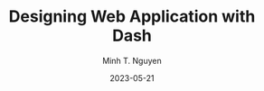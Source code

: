 ---
author: "Minh T. Nguyen"
title: "Designing Web Application with Dash"
date: "2023-05-21"
description: "Design architecture for Virginia Tech's Computer Science Department - Mathbridge explained."
tags: ["web development", "data science", "dash", "python", "docker", "kubernetes"]
categories: ["software engineer", "machine learning", "systems design"]
series: ["Software Engineering"]
aliases: ["migrate-from-jekyl"]
ShowToc: true
TocOpen: false
draft: true
weight: 3
---
